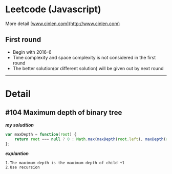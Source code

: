 # Leetcode (Javascript)
More detail [www.cinlen.com](http://www.cinlen.com)
## First round
* Begin with 2016-6
* Time complexity and space complexity is not considered in the first round
* The better solution(or different solution) will be given out by next round

***

# Detail
## #104 Maximum depth of binary tree
_**my soludtion**_
```javascript
var maxDepth = function(root) {
    return root === null ? 0 : Math.max(maxDepth(root.left), maxDepth(root.right)) + 1;
};
```
_**explantion**_
```
1.The maximum depth is the maximum depth of child +1
2.Use recursion
```


